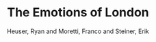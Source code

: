 ---
type: 'article'
pubkey: 'LLP13'
author: 'Heuser, Ryan and Moretti, Franco and Steiner, Erik'
title: '13. The Emotions of London'
publisher: 'Stanford Literary Lab'
url:
year: 2016
project:
pamphlet:
  image: "/assets/images/p13.png"
  pdf: "https://litlab.stanford.edu/LiteraryLabPamphlet13.pdf"
  pubdate: 2016-10-01
  blurb: "“The Emotions of London”, written by Ryan Heuser, Franco Moretti, and Erik Steiner, inaugurates a new field of work for the Literary Lab — that of literary and cultural geography. Working on a corpus of 5,000 novels, and covering the two centuries from 1700 to 1900, this pamphlet charts the uneven development of social spaces and fictional structures, bringing to light the long-term connection between emotion and class in narrative representations of London."
---